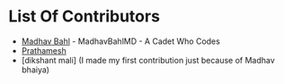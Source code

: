 # List Of Contributors

- [Madhav Bahl](https://github.com/MadhavBahlMD) - MadhavBahlMD - A Cadet Who Codes
- [Prathamesh](https://github.com/Prathamesh99)
- [dikshant mali] (I made my first contribution just because of Madhav bhaiya)

